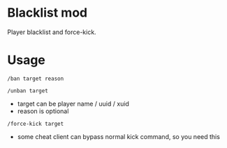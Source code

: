 # Blacklist mod
Player blacklist and force-kick.

# Usage
`/ban target reason`

`/unban target`

* target can be player name / uuid / xuid
* reason is optional

`/force-kick target`

* some cheat client can bypass normal kick command, so you need this